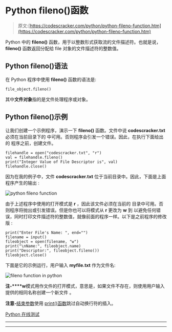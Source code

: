 # Python fileno()函数

> 原文:[https://codescracker.com/python/python-fileno-function.htm](https://codescracker.com/python/python-fileno-function.htm)

Python 中的 **fileno()** 函数，用于以整数形式获取流的文件描述符。也就是说， **fileno()** 函数返回分配给 file 对象的文件描述符的整数值。

## Python fileno()语法

在 Python 程序中使用 **fileno()** 函数的语法是:

```
file_object.fileno()
```

其中**文件对象**指的是文件处理程序或对象。

## Python fileno()示例

让我们创建一个示例程序，演示一下 **fileno()** 函数。文件中说 **codescracker.txt** 必须在当前目录下的 中可用。否则程序会引发一个错误。因此，在执行下面给出的 程序之前，创建文件。

```
filehandle = open("codescracker.txt", "r")
val = filehandle.fileno()
print("Integer Value of File Descriptor is", val)
filehandle.close()
```

因为在我的例子中，文件 **codescracker.txt** 位于当前目录中。因此，下面是上面程序产生的输出 :

![python fileno function](../Images/8d4504b48d9b43af44daf0d2827a57a2.png)

由于上述程序中使用的打开模式是 **r** ，因此该文件必须在当前的 目录中可用。否则程序将抛出或引发错误。但是你也可以将模式从 **r** 更改为 **w** 到 以避免任何错误，同时打印文件描述符的整数值，就像前面的程序一样。以下是之前程序的修改版 :

```
print("Enter File's Name: ", end="")
filename = input()
fileobject = open(filename, "w")
print("\nName:", fileobject.name)
print("Descriptor:", fileobject.fileno())
fileobject.close()
```

下面是它的示例运行，用户输入 **myfile.txt** 作为文件名:

![fileno function in python](../Images/d5284dffbb53c51d1f40378cf1ce428d.png)

**注-****w**模式用作文件的打开模式，意思是，如果文件不存在，则使用用户输入提供的相同名称创建一个新文件 。

**注意-**[结束参数](/python/python-end.htm)使用 [print()函数](/python/python-print-statement.htm)跳过自动换行符的插入。

[Python 在线测试](/exam/showtest.php?subid=10)

* * *

* * *